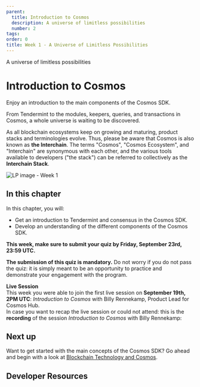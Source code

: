 ```yaml
---
parent:
  title: Introduction to Cosmos
  description: A universe of limitless possibilities
  number: 2
tags:
order: 0
title: Week 1 - A Universe of Limitless Possibilities
---
```


<div class="tm-overline tm-rf-1 tm-lh-title tm-medium tm-muted">A universe of limitless possibilities</div>
<h1 class="mt-4 mb-6">Introduction to Cosmos</h1>

Enjoy an introduction to the main components of the Cosmos SDK.

From Tendermint to the modules, keepers, queries, and transactions in Cosmos, a whole universe is waiting to be discovered.

<HighlightBox type="info">

As all blockchain ecosystems keep on growing and maturing, product stacks and terminologies evolve. Thus, please be aware that Cosmos is also known as **the Interchain**. The terms "Cosmos", "Cosmos Ecosystem", and "Interchain" are synonymous with each other, and the various tools available to developers ("the stack") can be referred to collectively as the **Interchain Stack**.

</HighlightBox>

![LP image - Week 1](/ida-course/LPs/week-1/images/cosmos_dev_portal_module-03-lp.png)

## In this chapter

<HighlightBox type="learning">

In this chapter, you will:

* Get an introduction to Tendermint and consensus in the Cosmos SDK.
* Develop an understanding of the different components of the Cosmos SDK.

</HighlightBox>

**This week, make sure to submit your quiz by Friday, September 23rd, 23:59 UTC.**

**The submission of this quiz is mandatory.** Do not worry if you do not pass the quiz: it is simply meant to be an opportunity to practice and demonstrate your engagement with the program.

<HighlightBox type="info">
  
**Live Session**
<br/>
This week you were able to join the first live session on **September 19th, 2PM UTC**: _Introduction to Cosmos_ with Billy Rennekamp, Product Lead for Cosmos Hub.
<br/>
In case you want to recap the live session or could not attend: this is the **recording** of the session _Introduction to Cosmos_ with Billy Rennekamp:

<YoutubePlayer videoId="5_ZkZ-NF184"/>
  
</HighlightBox>

## Next up

Want to get started with the main concepts of the Cosmos SDK? Go ahead and begin with a look at [Blockchain Technology and Cosmos](/academy/1-what-is-cosmos/1-blockchain-and-cosmos.md).

## Developer Resources

<div v-for="resource in $themeConfig.resources">
  <Resource
    :title="resource.title"
    :description="resource.description"
    :links="resource.links"
    :image="resource.image"
    :large="true"
  />
  <br/>
</div>
